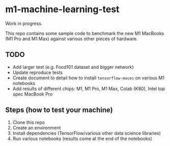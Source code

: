 # m1-machine-learning-test

Work in progress.

This repo contains some sample code to benchmark the new M1 MacBooks (M1 Pro and M1 Max) against various other pieces of hardware.

## TODO
* Add larger test (e.g. Food101 dataset and bigger network)
* Update reproduce tests
* Create document to detail how to install `tensorflow-macos` on various M1 notebooks
* Add results of different chips: M1, M1 Pro, M1 Max, Colab (K80), Intel top spec MacBook Pro

## Steps (how to test your machine)
1. Clone this repo
2. Create an environment
3. Install dependencies (TensorFlow/various other data science libraries)
4. Run various notebooks (results come at the end of the notebooks)  

